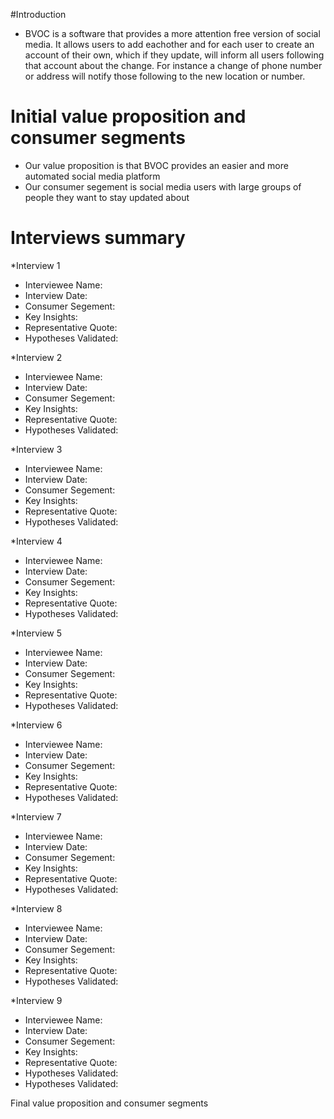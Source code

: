 #Introduction
* BVOC is a software that provides a more attention free version of social media. It allows users to add eachother and for each 
user to create an account of their own, which if they update, will inform all users following that account about the change. 
For instance a change of phone number or address will notify those following to the new location or number.

# Initial value proposition and consumer segments
* Our value proposition is that BVOC provides an easier and more automated social media platform
* Our consumer segement is social media users with large groups of people they want to stay updated about

# Interviews summary
*Interview 1 
 * Interviewee Name: 
 * Interview Date: 
 * Consumer Segement: 
 * Key Insights: 
 * Representative Quote: 
 * Hypotheses Validated: 

*Interview 2
 * Interviewee Name: 
 * Interview Date: 
 * Consumer Segement: 
 * Key Insights: 
 * Representative Quote: 
 * Hypotheses Validated: 
 
 *Interview 3 
 * Interviewee Name: 
 * Interview Date: 
 * Consumer Segement: 
 * Key Insights: 
 * Representative Quote: 
 * Hypotheses Validated: 
 
 *Interview 4 
 * Interviewee Name: 
 * Interview Date: 
 * Consumer Segement: 
 * Key Insights: 
 * Representative Quote: 
 * Hypotheses Validated: 
 
 *Interview 5 
 * Interviewee Name: 
 * Interview Date: 
 * Consumer Segement: 
 * Key Insights: 
 * Representative Quote: 
 * Hypotheses Validated: 
 
 *Interview 6 
 * Interviewee Name: 
 * Interview Date: 
 * Consumer Segement: 
 * Key Insights: 
 * Representative Quote: 
 * Hypotheses Validated: 
 
 *Interview 7 
 * Interviewee Name: 
 * Interview Date: 
 * Consumer Segement: 
 * Key Insights: 
 * Representative Quote: 
 * Hypotheses Validated: 
 
 *Interview 8 
 * Interviewee Name: 
 * Interview Date: 
 * Consumer Segement: 
 * Key Insights: 
 * Representative Quote: 
 * Hypotheses Validated: 
 
 *Interview 9 
 * Interviewee Name: 
 * Interview Date: 
 * Consumer Segement: 
 * Key Insights: 
 * Representative Quote: 
 * Hypotheses Validated: 
 * Hypotheses Validated: 
 
Final value proposition and consumer segments
